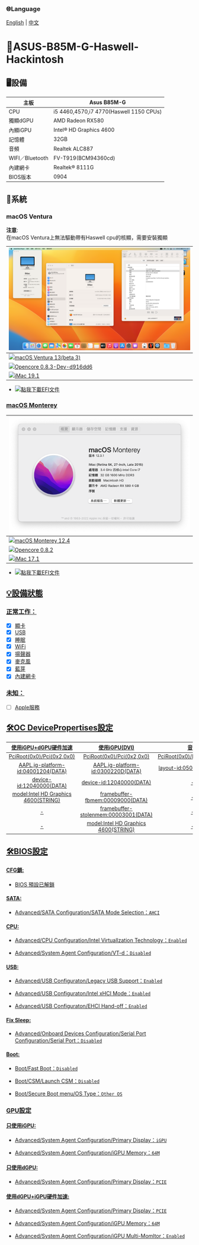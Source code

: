 ### 🌐Language
[English](README.md) | [中文](README-zh.md)

# 🍎ASUS-B85M-G-Haswell-Hackintosh 

## 🖥️設備

| 主板 | Asus B85M-G |
|------------|-------------------------------|
| CPU | i5 4460,4570,i7 4770(Haswell 1150 CPUs) |
| 獨顯dGPU | AMD Radeon RX580 |
| 內顯iGPU | Intel® HD Graphics 4600 |
| 記憶體 | 32GB |
| 音頻 | Realtek ALC887 |
| WIFI／Bluetooth | FV-T919(BCM94360cd) |
| 內建網卡 | Realtek® 8111G |
| BIOS版本 | 0904 |

## 📀系統

### macOS Ventura

**注意**:  
在macOS Ventura上無法驅動帶有Haswell cpu的核顯，需要安裝獨顯

| ![alt text](Mac13.png) |
|------------|
| <a href="https://www.apple.com/tw/macos/macos-ventura-preview/"><img src="https://upload.wikimedia.org/wikipedia/commons/thumb/2/22/MacOS_logo_%282017%29.svg/512px-MacOS_logo_%282017%29.svg.png?20210723125421" height="32px"/>macOS Ventura 13(beta 3) |
| <a href="https://github.com/dortania/build-repo/releases/tag/OpenCorePkg-d916dd6"><img src="https://raw.githubusercontent.com/acidanthera/OpenCorePkg/master/Docs/Logos/LogoApprox.svg" height="34px"/>Opencore 0.8.3-Dev-d916dd6 |
| <a href="https://dortania.github.io/OpenCore-Install-Guide/extras/smbios-support.html#how-to-decide"><img src="https://aux.iconspalace.com/uploads/imac-icon-256.png" height="30px"/>iMac 19.1 |

- <a href=https://github.com/ParrotXray/ASUS-B85M-G-Haswell-OC-Hackintosh/releases/tag/v0.8.3-Dev-d916dd6><img src="https://aux.iconspalace.com/uploads/downloads-folder-icon-256.png" height="32px">點我下載EFI文件

### macOS Monterey

| ![alt text](Mac.png) |
|------------|
| <a href="https://www.apple.com/tw/macos/monterey/"><img src="https://static.techspot.com/images2/downloads/topdownload/2021/10/2021-10-27-ts3_thumbs-36e.png" height="32px"/>macOS Monterey 12.4 |
| <a href="https://github.com/acidanthera/OpenCorePkg/releases/tag/0.8.2"><img src="https://raw.githubusercontent.com/acidanthera/OpenCorePkg/master/Docs/Logos/LogoApprox.svg" height="34px"/>Opencore 0.8.2 |
| <a href="https://dortania.github.io/OpenCore-Install-Guide/extras/smbios-support.html#how-to-decide"><img src="https://aux.iconspalace.com/uploads/imac-icon-256.png" height="30px"/>iMac 17.1 | 

- <a href=https://github.com/ParrotXray/ASUS-B85M-G-Haswell-OC-Hackintosh/releases/tag/v0.8.2><img src="https://aux.iconspalace.com/uploads/downloads-folder-icon-256.png" height="32px">點我下載EFI文件
 
## 💡設備狀態
### 正常工作：
- [x] 顯卡
- [x] USB
- [x] 睡眠
- [x] WiFi
- [x] 揚聲器
- [x] 麥克風
- [x] 藍芽
- [x] 內建網卡
### 未知：
- [ ] Apple服務

## 🛠️OC DevicePropertises設定

| 使用iGPU+dGPU硬件加速 |  使用iGPU(DVI)  |  音頻
:-------------------------:|:-------------------------:|:-------------------------:
PciRoot(0x0)/Pci(0x2,0x0)|PciRoot(0x0)/Pci(0x2,0x0)|PciRoot(0x0)/Pci(0x1B,0x0)
AAPL,ig-platform-id:04001204(DATA)|AAPL,ig-platform-id:0300220D(DATA)|layout-id:05000000(DATA)
device-id:12040000(DATA)|device-id:12040000(DATA)|-
model:Intel HD Graphics 4600(STRING)|framebuffer-fbmem:00009000(DATA)|-
-|framebuffer-stolenmem:00003001(DATA)|-
-|model:Intel HD Graphics 4600(STRING)|-

## 🛠️BIOS設定
  
#### CFG鎖:

- BIOS 預設已解鎖

#### SATA:

- Advanced/SATA Configuration/SATA Mode Selection：`AHCI`

#### CPU:

- Advanced/CPU Configuration/Intel Virtuallzation Technology：`Enabled`

- Advanced/System Agent Configuration/VT-d：`Disabled`

#### USB:

- Advanced/USB Configuraton/Legacy USB Support：`Enabled`

- Advanced/USB Configuraton/Intel xHCI Mode：`Enabled`

- Advanced/USB Configuraton/EHCI Hand-off：`Enabled`

#### Fix Sleep:

- Advanced/Onboard Devices Configuration/Serial Port Configuration/Serial Port：`Disabled`

#### Boot:

- Boot/Fast Boot：`Disabled`

- Boot/CSM/Launch CSM：`Disabled`

- Boot/Secure Boot menu/OS Type：`Other OS`

### GPU設定

#### 只使用iGPU:

- Advanced/System Agent Configuration/Primary Display：`iGPU`

- Advanced/System Agent Configuration/iGPU Memory：`64M`

#### 只使用dGPU:

- Advanced/System Agent Configuration/Primary Display：`PCIE`

#### 使用dGPU+iGPU硬件加速:

- Advanced/System Agent Configuration/Primary Display：`PCIE`

- Advanced/System Agent Configuration/iGPU Memory：`64M`

- Advanced/System Agent Configuration/iGPU Multi-Momltor：`Enabled`
